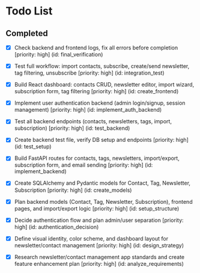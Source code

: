 # Todo List

## Completed

- [x] Check backend and frontend logs, fix all errors before completion [priority: high] (id: final_verification)
- [x] Test full workflow: import contacts, subscribe, create/send newsletter, tag filtering, unsubscribe [priority: high] (id: integration_test)
- [x] Build React dashboard: contacts CRUD, newsletter editor, import wizard, subscription form, tag filtering [priority: high] (id: create_frontend)
- [x] Implement user authentication backend (admin login/signup, session management) [priority: high] (id: implement_auth_backend)
- [x] Test all backend endpoints (contacts, newsletters, tags, import, subscription) [priority: high] (id: test_backend)
- [x] Create backend test file, verify DB setup and endpoints [priority: high] (id: test_setup)
- [x] Build FastAPI routes for contacts, tags, newsletters, import/export, subscription form, and email sending [priority: high] (id: implement_backend)
- [x] Create SQLAlchemy and Pydantic models for Contact, Tag, Newsletter, Subscription [priority: high] (id: create_models)
- [x] Plan backend models (Contact, Tag, Newsletter, Subscription), frontend pages, and import/export logic [priority: high] (id: setup_structure)
- [x] Decide authentication flow and plan admin/user separation [priority: high] (id: authentication_decision)
- [x] Define visual identity, color scheme, and dashboard layout for newsletter/contact management [priority: high] (id: design_strategy)
- [x] Research newsletter/contact management app standards and create feature enhancement plan [priority: high] (id: analyze_requirements)

